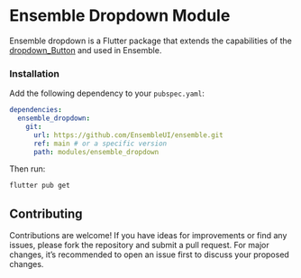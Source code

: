 # Ensemble Dropdown Module

Ensemble dropdown is a Flutter package that extends the capabilities of the [dropdown_Button](https://github.com/AhmedLSayed9/dropdown_button2) and used in Ensemble.


### Installation

Add the following dependency to your `pubspec.yaml`:

```yaml
dependencies:
  ensemble_dropdown:
    git:
      url: https://github.com/EnsembleUI/ensemble.git
      ref: main # or a specific version
      path: modules/ensemble_dropdown
```

Then run:

```bash
flutter pub get
```
## Contributing

Contributions are welcome! If you have ideas for improvements or find any issues, please fork the repository and submit a pull request. For major changes, it’s recommended to open an issue first to discuss your proposed changes.
